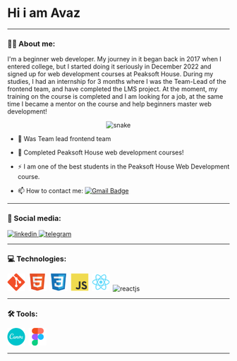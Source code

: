
# Hi i am Avaz

---

### :man_technologist: About me:

I'm a beginner web developer. My journey in it began back in 2017 when I entered college, but I started doing it seriously in December 2022 and signed up for web development courses at Peaksoft House. During my studies, I had an internship for 3 months where I was the Team-Lead of the frontend team, and have completed the LMS project. At the moment, my training on the course is completed and I am looking for a job, at the same time I became a mentor on the course and help beginners master web development!

<p align="center">
 <img width="600" src="assets/github-snake.svg" alt="snake"/>
</p>

- :telescope: Was Team lead frontend team

- :seedling: Completed Peaksoft House web development courses!

- :zap: I am one of the best students in the Peaksoft House Web Development course.

- :mailbox: How to contact me: [![Gmail Badge](https://img.shields.io/badge/-Gmail-red?style=flat&logo=Gmail&logoColor=white)](mailto:almazavas@gmail.com)

---

### 🤝 Social media:

  <div id="badges">
    <a href="https://www.linkedin.com/in/%D0%B0%D0%B2%D0%B0%D0%B7-%D0%B8%D0%B1%D1%80%D0%B0%D0%B8%D0%BC%D0%B1%D0%B5%D0%BA%D0%BE%D0%B2-18b134292/" target="_blank">
      <img src="https://cdn-icons-png.flaticon.com/512/2504/2504799.png" width="40" height="40" alt="linkedin" />
    </a>
<!--     <!-- <a href="https://t.me/tehnomaniak07" target="_blank">
      <img src="https://cdn-icons-png.flaticon.com/512/2111/2111646.png" width="40" height="40" alt="telegram group" />
    </a> -->
    <a href="https://t.me/gryuut" target="_blank">
      <img src="https://static-00.iconduck.com/assets.00/telegram-icon-2048x2048-l6ni6sux.png" width="40" height="40" alt="telegram"/>
    </a>
<!--     <a href="https://vk.com/f1ll_zzz" target="_blank">
      <img src="https://cdn-icons-png.flaticon.com/512/145/145813.png" width="40" height="40" alt="VK Badge"/>
    </a> -->
    <!-- <a href="https://dzen.ru/tehnomaniak" target="_blank">
      <img src="https://upload.wikimedia.org/wikipedia/commons/thumb/a/ab/Yandex_Zen_logo_icon.svg/1024px-Yandex_Zen_logo_icon.svg.png" width="40" height="40" alt="Zen Badge"/>
    </a> -->
  </div>

---

### 💻 Technologies:

<div>
  <img src="https://github.com/devicons/devicon/blob/master/icons/git/git-original.svg" title="git" alt="git" width="40" height="40"/>&nbsp
  <img src="https://github.com/devicons/devicon/blob/master/icons/html5/html5-original.svg" title="html5" alt="html5" width="40" height="40"/>&nbsp
  <img src="https://github.com/devicons/devicon/blob/master/icons/css3/css3-original.svg" title="css" alt="css" width="40" height="40"/>&nbsp
  <img src="https://github.com/devicons/devicon/blob/master/icons/javascript/javascript-original.svg" title="javascript" alt="javascript" width="40" height="40"/>&nbsp
  <img src="https://github.com/devicons/devicon/blob/master/icons/react/react-original.svg" title="reactjs" alt="reactjs" width="40" height="40"/>&nbsp
  <img src="https://github.com/devicons/devicon/blob/master/icons/typescript
/typescript-original.svg
" title="reactjs" alt="reactjs" width="40" height="40"/>&nbsp
</div>

---

### 🛠 Tools:

<div>
  <img src="https://github.com/devicons/devicon/blob/master/icons/canva/canva-original.svg" title="canva" alt="canva" width="40" height="40"/>&nbsp;
  <img src="https://github.com/devicons/devicon/blob/master/icons/figma/figma-original.svg" title="figma" alt="figma" width="40" height="40"/>&nbsp;
</div>

---

<!-- ### 💻 Пройденные курсы:

| Курсы                                                           | Дата              |
| ----------------------------------------------------------------| :---------------: |
| netology.ru/Старт в программировании                            | 02/2022 - 03/2022 |
| stepik.org/Основы программирования на C. Задачи.                | 02/2022 - 03/2022 |
| netology.ru/Основы верстки сайта                                | 02/2022 - 03/2022 |
| netology.ru/Первые шаги в JavaScript: создаём сайт и приложение | 02/2022 - 03/2022 |
| stepik.org/Веб-разработка для начинающих: HTML и CSS            | 02/2022 - 03/2022 |
| stepik.org/JavaScript для начинающих                            | 01/2023 - 01/2023 |
| stepik.org/Web-технологии: начальный уровень                    | 01/2023 - 01/2023 |
| practicum.yandex/Факультет Веб разработки                       | 05/2022 - xx/2023 |

--- -->


